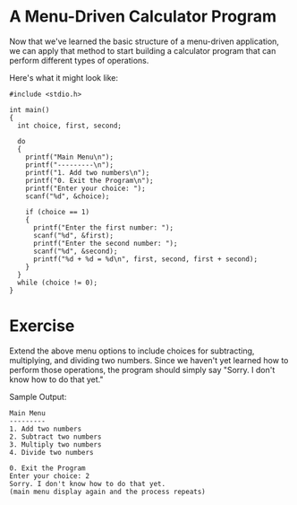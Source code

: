 A Menu-Driven Calculator Program
================================

Now that we've learned the basic structure of a menu-driven application,
we can apply that method to start building a calculator program that can
perform different types of operations.

Here's what it might look like:

```
#include <stdio.h>

int main()
{
  int choice, first, second;

  do
  {
    printf("Main Menu\n");
    printf("---------\n");
    printf("1. Add two numbers\n");
    printf("0. Exit the Program\n");
    printf("Enter your choice: ");
    scanf("%d", &choice);

    if (choice == 1)
    {
      printf("Enter the first number: ");
      scanf("%d", &first);
      printf("Enter the second number: ");
      scanf("%d", &second);
      printf("%d + %d = %d\n", first, second, first + second);
    }
  }
  while (choice != 0);
}
```

Exercise
========

Extend the above menu options to include choices for subtracting,
multiplying, and dividing two numbers. Since we haven't yet learned
how to perform those operations, the program should simply say
"Sorry. I don't know how to do that yet."

Sample Output:

```
Main Menu
---------
1. Add two numbers
2. Subtract two numbers
3. Multiply two numbers
4. Divide two numbers

0. Exit the Program
Enter your choice: 2
Sorry. I don't know how to do that yet.
(main menu display again and the process repeats)
```
